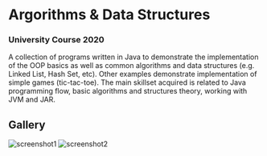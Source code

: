 # Argorithms & Data Structures
### University Course 2020

A collection of programs written in Java to demonstrate the implementation of the OOP basics
as well as common algorithms and data structures (e.g. Linked List, Hash Set, etc).
Other examples demonstrate implementation of simple games (tic-tac-toe).
The main skillset acquired is related to Java programming flow, basic algorithms and structures theory,
working with JVM and JAR.

## Gallery

![screenshot1](screenshotlink)
![screenshot2](screenshotlink)

